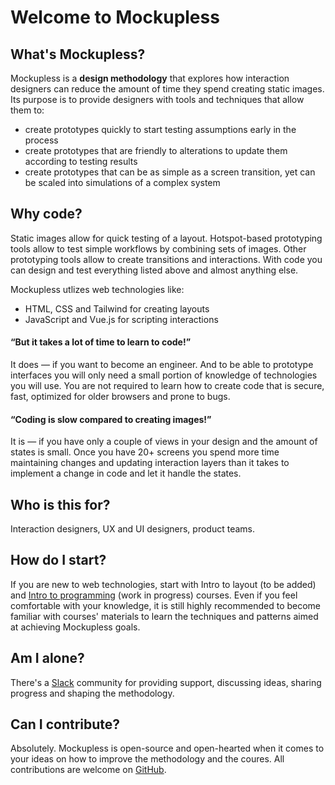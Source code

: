 # Welcome to Mockupless

## What's Mockupless?

Mockupless is a **design methodology** that explores how interaction designers can reduce the amount of time they spend creating static images. Its purpose is to provide designers with tools and techniques that allow them to:
- create prototypes quickly to start testing assumptions early in the process
- create prototypes that are friendly to alterations to update them according to testing results
- create prototypes that can be as simple as a screen transition, yet can be scaled into simulations of a complex system

<!-- The ultimate goal of Mockupless is to quickly create testable prototypes in a way that allows for easy adoption of changes and is s -->

## Why code?

Static images allow for quick testing of a layout. Hotspot-based prototyping tools allow to test simple workflows by combining sets of images. Other prototyping tools allow to create transitions and interactions. With code you can design and test everything listed above and almost anything else.

Mockupless utlizes web technologies like:
- HTML, CSS and Tailwind for creating layouts
- JavaScript and Vue.js for scripting interactions

#### “But it takes a lot of time to learn to code!”
It does — if you want to become an engineer. And to be able to prototype interfaces you will only need a small portion of knowledge of technologies you will use. You are not required to learn how to create code that is secure, fast, optimized for older browsers and prone to bugs. 

#### “Coding is slow compared to creating images!”
It is — if you have only a couple of views in your design and the amount of states is small. Once you have 20+ screens you spend more time maintaining changes and updating interaction layers than it takes to implement a change in code and let it handle the states.

## Who is this for?

Interaction designers, UX and UI designers, product teams.

## How do I start?

If you are new to web technologies, start with Intro to layout (to be added) and [Intro to programming](./../Courses/INteractionBasics/) (work in progress) courses. Even if you feel comfortable with your knowledge, it is still highly recommended to become familiar with courses' materials to learn the techniques and patterns aimed at achieving Mockupless goals.

## Am I alone?

There's a [Slack](https://join.slack.com/t/mockupless/shared_invite/enQtNDg2NzE0MDc2MDk2LTY4YTFmM2ZlMjUxMjk2ZDYzZmQ4MTQzMjgzNDhmMjY3NTVjYTBhODYzZDI3MTllNDliZmNmZmQ2NTMxMmMyNzg) community for providing support, discussing ideas, sharing progress and shaping the methodology. 

## Can I contribute?

Absolutely. Mockupless is open-source and open-hearted when it comes to your ideas on how to improve the methodology and the coures. All contributions are welcome on [GitHub](https://github.com/andgordio/mockupless).
